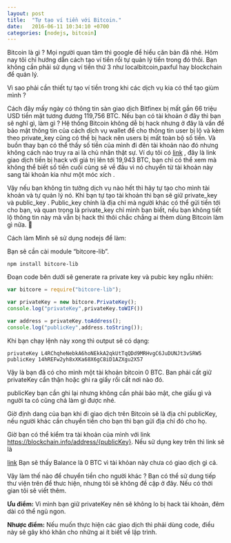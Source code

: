 ```yaml
---
layout: post
title:  "Tự tạo ví tiền với Bitcoin."
date:   2016-06-11 10:34:10 +0700
categories: [nodejs, bitcoin]
---
```

Bitcoin là gì ? Mọi người quan tâm thì google để hiểu căn bản đã nhé. Hôm nay tôi  chỉ hướng dẫn cách tạo ví tiền rồi tự quản lý tiền trong đó thôi. Bạn không cần phải sử dụng ví tiền thứ 3 như localbitcoin,paxful hay blockchain để quản lý.


Vì sao phải cần thiết tự tạo ví tiền trong khi các dịch vụ kia có thể tạo giùm mình ?

Cách đây mấy ngày có thông tin sàn giao dịch Bitfinex bị mất gần 66 triệu USD tiền mặt tương đương 119,756 BTC. Nếu bạn có tài khoản ở đây thì bạn sẽ nghĩ gì, làm gì ? Hệ thống Bitcoin không dễ bị hack nhưng ở đây là vấn đề bảo mật thông tin của cách dịch vụ wallet để cho thông tin user bị lộ và kèm theo private_key cũng có thể bị hack nên users bị mất toàn bộ số tiền. Và buồn thay bạn có thể thấy số tiền của mình đi đên tài khoản nào đó nhưng không cách nào truy ra ai là chủ nhân thật sự. Ví dụ tôi có [link](https://blockchain.info/address/1L2JsXHPMYuAa9ugvHGLwkdstCPUDemNCf) , đây là link giao dịch tiền bị hack với giá trị lên tới 19,943 BTC, bạn chỉ có thể xem mà không thể biết số tiền cuối cùng sẽ về đâu vì nó chuyển từ tài khoản này sang tài khoản kia như một móc xích .

Vậy nếu bạn không tin tưởng dịch vụ nào hết thì hãy tự tạo cho mình tài khoản và tự quản lý nó. Khi bạn tự tạo tài khoản thì bạn sẽ giữ private_key và public_key . Public_key chính là địa chỉ mà người khác có thể gửi tiền tới cho bạn, và quan trọng là private_key chỉ mình bạn biết, nếu bạn không tiết lộ thông tin này mà vẫn bị hack thì thôi chắc chẳng ai thèm dùng Bitcoin làm gì nữa. 🙂

Cách làm
Mình sẽ sử dụng nodejs để làm:

Bạn sẽ cần cài module “bitcore-lib”.

``
npm install bitcore-lib
``

Đoạn code bên dưới sẽ generate ra private key và pubic key ngẫu nhiên:
```javascript
var bitcore = require("bitcore-lib");

var privateKey = new bitcore.PrivateKey();
console.log("privateKey",privateKey.toWIF())

var address = privateKey.toAddress();
console.log("publicKey",address.toString());
```

Khi bạn chạy lệnh này xong thì output sẽ có dạng:

```
privateKey L4RChqheNebkA6hoNEkkA2qkUtTqQDd9MRHvgC6JuDUNJt3vSRW5
publicKey 14hREFw2yh8xXKa68X6gC8iD1AZXgu2X57
```
Vậy là bạn đã có cho mình một tài khoản bitcoin 0 BTC. Ban phải cất giữ privateKey cẩn thận hoặc ghi ra giấy rồi cất nơi nào đó.

publicKey bạn cần ghi lại nhưng không cần phải bảo mật, che giấu gì và người ta có cũng  chả làm gì được nhé.

Giờ định dang của bạn khi đi giao dịch trên Bitcoin sẽ là địa chỉ publicKey, nếu người khác cần chuyển tiền cho bạn thì bạn gửi địa chỉ đó cho họ.

Giờ bạn có thể kiểm tra tài khoản của mình với link https://blockchain.info/address/{publicKey}. Nếu sử dụng key trên thì link sẽ là

[link](https://blockchain.info/address/14hREFw2yh8xXKa68X6gC8iD1AZXgu2X57) Bạn sẽ thấy Balance là 0 BTC vì tài khỏan này chưa có giao dịch gì cả.

Vậy làm thế nào để chuyển tiền cho người khác ? Bạn có thể sử dung tiếp thư viện trên để thưc hiện, nhưng tôi sẽ không đề cập ở đây. Nếu có thời gian tôi sẽ viết thêm.

**Ưu điểm:**
Vì mình bạn giữ privateKey nên sẽ không lo bị hack tài khoản, đêm dài có thể ngủ ngon.

**Nhược điểm:**
Nếu muốn thực hiện các giao dịch thì phải dùng code, điều này sẽ gây khó khăn cho những ai ít biết về lập trình.